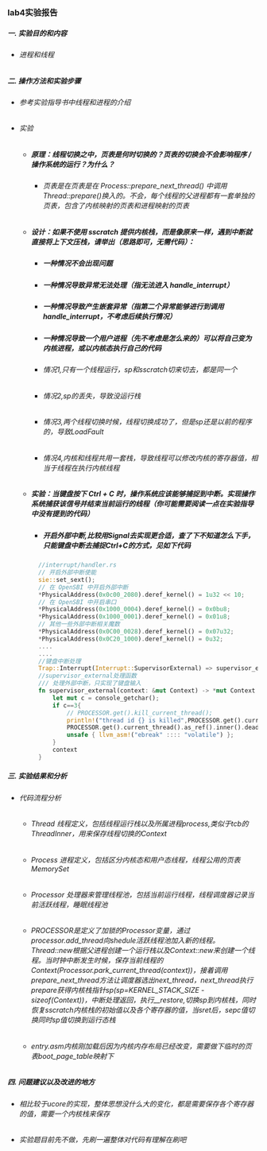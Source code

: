 ### lab4实验报告
 ##### 一. 实验目的和内容
  - ###### 进程和线程
 
 ##### 二. 操作方法和实验步骤
  - ###### 参考实验指导书中线程和进程的介绍
  - ###### 实验
    * ##### 原理：线程切换之中，页表是何时切换的？页表的切换会不会影响程序 / 操作系统的运行？为什么？
      + ###### 页表是在页表是在 Process::prepare_next_thread() 中调用 Thread::prepare()换入的。不会，每个线程的父进程都有一套单独的页表，包含了内核映射的页表和进程映射的页表
    * ##### 设计：如果不使用 sscratch 提供内核栈，而是像原来一样，遇到中断就直接将上下文压栈，请举出（思路即可，无需代码）：
        + #####  一种情况不会出现问题
        + #####  一种情况导致异常无法处理（指无法进入 handle_interrupt）
        + #####  一种情况导致产生嵌套异常（指第二个异常能够进行到调用 handle_interrupt，不考虑后续执行情况）
        + #####  一种情况导致一个用户进程（先不考虑是怎么来的）可以将自己变为内核进程，或以内核态执行自己的代码
      + ###### 情况1,只有一个线程运行，sp和sscratch切来切去，都是同一个
      + ###### 情况2,sp的丢失，导致没运行栈
      + ###### 情况3,两个线程切换时候，线程切换成功了，但是sp还是以前的程序的，导致LoadFault
      + ###### 情况4,内核和线程共用一套栈，导致线程可以修改内核的寄存器值，相当于线程在执行内核线程
    * ##### 实验：当键盘按下 Ctrl + C 时，操作系统应该能够捕捉到中断。实现操作系统捕获该信号并结束当前运行的线程（你可能需要阅读一点在实验指导中没有提到的代码）
      + ##### 开启外部中断,比较用Signal去实现更合适，查了下不知道怎么下手，只能键盘中断去捕捉Ctrl+C的方式，见如下代码
      ```rust
        //interrupt/handler.rs 
        // 开启外部中断使能
        sie::set_sext();
        // 在 OpenSBI 中开启外部中断
        *PhysicalAddress(0x0c00_2080).deref_kernel() = 1u32 << 10;
        // 在 OpenSBI 中开启串口
        *PhysicalAddress(0x1000_0004).deref_kernel() = 0x0bu8;
        *PhysicalAddress(0x1000_0001).deref_kernel() = 0x01u8;
        // 其他一些外部中断相关魔数
        *PhysicalAddress(0x0C00_0028).deref_kernel() = 0x07u32;
        *PhysicalAddress(0x0C20_1000).deref_kernel() = 0u32;
        ....
        ....
        //键盘中断处理
        Trap::Interrupt(Interrupt::SupervisorExternal) => supervisor_external(context)
        //supervisor_external处理函数
        /// 处理外部中断，只实现了键盘输入
        fn supervisor_external(context: &mut Context) -> *mut Context {
            let mut c = console_getchar();
            if c==3{
                // PROCESSOR.get().kill_current_thread();
                println!("thread id {} is killed",PROCESSOR.get().current_thread().id);
                PROCESSOR.get().current_thread().as_ref().inner().dead = true;
                unsafe { llvm_asm!("ebreak" :::: "volatile") };
            }
            context
        }                
      ```



 ##### 三. 实验结果和分析
  - ###### 代码流程分析 
      * ###### Thread 线程定义，包括线程运行栈以及所属进程process,类似于tcb的ThreadInner，用来保存线程切换的Context
      * ###### Process 进程定义，包括区分内核态和用户态线程，线程公用的页表MemorySet
      * ###### Processor 处理器来管理线程池，包括当前运行线程，线程调度器记录当前活跃线程，睡眠线程池
      * ###### PROCESSOR是定义了加锁的Processor变量，通过processor.add_thread向shedule活跃线程池加入新的线程。Thread::new根据父进程创建一个运行栈以及Context::new来创建一个线程。当时钟中断发生时候，保存当前线程的Context(Processor.park_current_thread(context))，接着调用prepare_next_thread方法让调度器选出next_thread，next_thread执行prepare获得内核栈指针sp(sp=KERNEL_STACK_SIZE - sizeof(Context))，中断处理返回，执行__restore,切换sp到内核栈，同时恢复sscratch内核栈的初始值以及各个寄存器的值，当sret后，sepc值切换同时sp值切换到运行态栈
      * ###### entry.asm内核刚加载后因为内核内存布局已经改变，需要做下临时的页表boot_page_table映射下

 ##### 四. 问题建议以及改进的地方
  - ###### 相比较于ucore的实现，整体思想没什么大的变化，都是需要保存各个寄存器的值，需要一个内核栈来保存
  - ###### 实验题目前先不做，先刷一遍整体对代码有理解在刷吧

